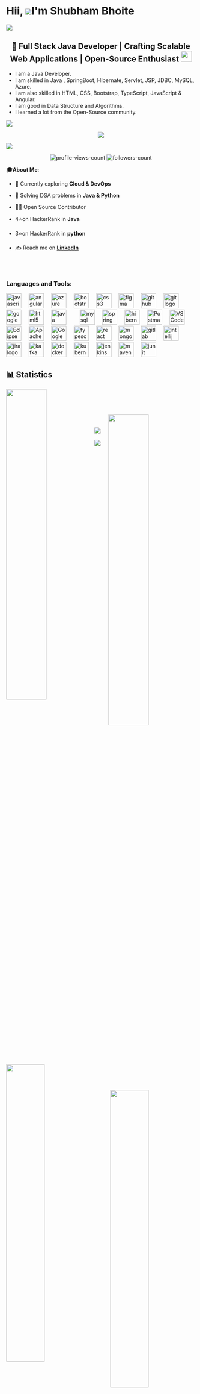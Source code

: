                                                        
 Hii, ![](https://user-images.githubusercontent.com/18350557/176309783-0785949b-9127-417c-8b55-ab5a4333674e.gif)I'm Shubham Bhoite
================================================================================================================================

<a href="https://hits.seeyoufarm.com"><img src="https://hits.seeyoufarm.com/api/count/incr/badge.svg?url=https%3A%2F%2Fgithub.com%2FShubham-Bhoite%2Fshubham-bhoite%2Fedit%2Fmain%2FREADME.md&count_bg=%2379C83D&title_bg=%23555555&icon=&icon_color=%23E7E7E7&title=hits&edge_flat=false"/></a>
<h2 align="center">🚀 Full Stack Java Developer | Crafting Scalable Web Applications | Open-Source Enthusiast <img src="https://github.com/TheDudeThatCode/TheDudeThatCode/blob/master/Assets/Earth.gif" width="29"> </h2>

- I am a Java Developer. 
- I am skilled in Java , SpringBoot, Hibernate, Servlet, JSP, JDBC, MySQL, Azure.
- I am also skilled in HTML, CSS, Bootstrap, TypeScript, JavaScript & Angular.
- I am good in Data Structure and Algorithms.
- I learned a lot from the Open-Source community.

<img src="https://user-images.githubusercontent.com/73097560/115834477-dbab4500-a447-11eb-908a-139a6edaec5c.gif">
   <p align="center" color:"red">
 <a>
          <img src="https://readme-typing-svg.demolab.com/?font=Fira+Code&weight=600&size=23&duration=3000&pause=500&color=3CE0F7&vCenter=true&width=600&lines=Front-end Developer;Full+Stack+Java+Developer;1.5%2B%20years of coding experience;Always learning new things...."></a>
      </p>
       
<img src="https://user-images.githubusercontent.com/73097560/115834477-dbab4500-a447-11eb-908a-139a6edaec5c.gif">
<p align="center"> 
 <img src="https://komarev.com/ghpvc/?username=shubham-bhoite&label=Profile%20views&color=0e75b6&style=flat" alt="profile-views-count" />
 <img src="https://img.shields.io/github/followers/shubham-bhoite?label=Followers&style=social" alt="followers-count"> 
</p>



  
**🎓About Me**:

- 🌱 Currently exploring **Cloud & DevOps**  
- 🎯 Solving DSA problems in **Java & Python**  
- 👨‍💻 Open Source Contributor 
- 4⭐on HackerRank in **Java**
- 3⭐on HackerRank in **python**


- ✍  Reach me on **<a href="https://www.linkedin.com/in/shubham-bhoite98/" target="_blank" >LinkedIn</a>**


<br/>
<br/>


<h3 align="left">Languages and Tools:</h3>

<div align="left">
  <img src="https://cdn.jsdelivr.net/gh/devicons/devicon/icons/javascript/javascript-original.svg" height="40" alt="javascript logo"  />
  <img width="12" />
  <img src="https://cdn.jsdelivr.net/gh/devicons/devicon/icons/angularjs/angularjs-original.svg" height="40" alt="angular logo" />

  <img width="12" />
  <img src="https://cdn.jsdelivr.net/gh/devicons/devicon/icons/azure/azure-original.svg" height="40" alt="azure logo"  />
  <img width="12" />
  <img src="https://cdn.jsdelivr.net/gh/devicons/devicon/icons/bootstrap/bootstrap-original.svg" height="40" alt="bootstrap logo"  />
  <img width="12" />
  
  <img src="https://cdn.jsdelivr.net/gh/devicons/devicon/icons/css3/css3-original.svg" height="40" alt="css3 logo"  />
  <img width="12" />
  
  <img src="https://cdn.jsdelivr.net/gh/devicons/devicon/icons/figma/figma-original.svg" height="40" alt="figma logo"  />
  <img width="12" />
  
  <img src="https://cdn.jsdelivr.net/gh/devicons/devicon/icons/github/github-original.svg" height="40" alt="github logo"  />
  <img width="12" />
  <img src="https://cdn.jsdelivr.net/gh/devicons/devicon/icons/git/git-original.svg" height="40" alt="git logo"  />
  <img width="12" />
  <img src="https://cdn.jsdelivr.net/gh/devicons/devicon/icons/googlecloud/googlecloud-original.svg" height="40" alt="googlecloud logo"  />
  <img width="12" />
  <img src="https://cdn.jsdelivr.net/gh/devicons/devicon/icons/html5/html5-original.svg" height="40" alt="html5 logo"  />
  <img width="12" />
  <img src="https://cdn.jsdelivr.net/gh/devicons/devicon/icons/java/java-original.svg" height="40" alt="java logo"  />
  <img width="12" />

  <img width="12" />
  <img src="https://cdn.jsdelivr.net/gh/devicons/devicon/icons/mysql/mysql-original.svg" height="40" alt="mysql logo"  />
  <img width="12" />
  <img src="https://cdn.jsdelivr.net/gh/devicons/devicon/icons/spring/spring-original.svg" height="40" alt="spring boot logo" />
    <img width="12" />
  <img src="https://cdn.jsdelivr.net/gh/devicons/devicon/icons/hibernate/hibernate-plain.svg" height="40" alt="hibernate logo" />
  <img width="12" />
  <img src="https://www.vectorlogo.zone/logos/getpostman/getpostman-icon.svg" height="40" alt="Postman logo" />
  <img width="12" />
  <img src="https://cdn.jsdelivr.net/gh/devicons/devicon/icons/vscode/vscode-original.svg" height="40" alt="VS Code logo" />
  <img width="12" />
<img src="https://cdn.jsdelivr.net/gh/devicons/devicon/icons/eclipse/eclipse-original.svg" height="40" alt="Eclipse logo" />
  <img width="12" />
<img src="https://cdn.jsdelivr.net/gh/devicons/devicon/icons/tomcat/tomcat-original.svg" height="40" alt="Apache Tomcat logo" />
  <img width="12" />
<img src="https://cdn.jsdelivr.net/gh/devicons/devicon/icons/chrome/chrome-original.svg" height="40" alt="Google Chrome logo" />
  <img width="12" />
  <img src="https://cdn.jsdelivr.net/gh/devicons/devicon/icons/typescript/typescript-original.svg" height="40" alt="typescript logo" />
<img width="12" />
<img src="https://cdn.jsdelivr.net/gh/devicons/devicon/icons/react/react-original.svg" height="40" alt="react logo" />
<img width="12" />
<img src="https://cdn.jsdelivr.net/gh/devicons/devicon/icons/mongodb/mongodb-original.svg" height="40" alt="mongodb logo" />
<img width="12" />

<img src="https://cdn.jsdelivr.net/gh/devicons/devicon/icons/gitlab/gitlab-original.svg" height="40" alt="gitlab logo" />
<img width="12" />
<img src="https://cdn.jsdelivr.net/gh/devicons/devicon/icons/intellij/intellij-original.svg" height="40" alt="intellij idea logo" />
<img width="12" />
<img src="https://cdn.jsdelivr.net/gh/devicons/devicon/icons/jira/jira-original.svg" height="40" alt="jira logo" />
<img width="12" />
<img src="https://cdn.jsdelivr.net/gh/devicons/devicon/icons/apachekafka/apachekafka-original.svg" height="40" alt="kafka logo" />
<img width="12" />
<img src="https://cdn.jsdelivr.net/gh/devicons/devicon/icons/docker/docker-original.svg" height="40" alt="docker logo" />
<img width="12" />
<img src="https://cdn.jsdelivr.net/gh/devicons/devicon/icons/kubernetes/kubernetes-plain.svg" height="40" alt="kubernetes logo" />
<img width="12" />
<img src="https://cdn.jsdelivr.net/gh/devicons/devicon/icons/jenkins/jenkins-original.svg" height="40" alt="jenkins logo" />
<img width="12" />
<img src="https://cdn.jsdelivr.net/gh/devicons/devicon/icons/maven/maven-original.svg" height="40" alt="maven logo" />
<img width="12" />
<img src="https://cdn.jsdelivr.net/gh/devicons/devicon/icons/junit/junit-original.svg" height="40" alt="junit logo" />
<img width="12" />


</div>


## 📊 Statistics  
<div>
<img align="left" src="http://github-profile-summary-cards.vercel.app/api/cards/stats?username=shubham-bhoite&theme=2077" width="46%" />
  <br/>
  <br/>
    <br/>
  <br/>
<img align="right" src="https://streak-stats.demolab.com/?user=shubham-bhoite&_border=true&theme=dark&hide_border=true&theme=react" width="46%" />
</div>
<br/>
<br/>
<img src="https://user-images.githubusercontent.com/73097560/115834477-dbab4500-a447-11eb-908a-139a6edaec5c.gif">
<div>
<img align="left" src="http://github-profile-summary-cards.vercel.app/api/cards/repos-per-language?username=shubham-bhoite&theme=2077" width="45%" />
<img align="right" src="http://github-profile-summary-cards.vercel.app/api/cards/most-commit-language?username=shubham-bhoite&theme=2077" width="45%" />
</div>
<br/>
<img src="https://user-images.githubusercontent.com/73097560/115834477-dbab4500-a447-11eb-908a-139a6edaec5c.gif">
<div align="center">    
<img src="http://github-profile-summary-cards.vercel.app/api/cards/profile-details?username=shubham-bhoite&theme=2077" style="height: 300px"  />                                                                                                                        
  <div align="center">                                                                                                                           
 <a href="https://github.com/ryo-ma/github-profile-trophy"><img src="https://github-profile-trophy.vercel.app/?username=Shubham-Bhoite" alt="Shubham-Bhoite" /></a>                         
  </div>  



### Dev Quote
  <div align="center">  
<img  src="https://quotes-github-readme.vercel.app/api?type=horizontal&theme=radical" width="550px"/>
    </div>  

 <img  src="https://raw.githubusercontent.com/Trilokia/Trilokia/379277808c61ef204768a61bbc5d25bc7798ccf1/bottom_header.svg" />


<div align="center">🙏🙏Thank You For Visiting My Profile 🙏🙏
